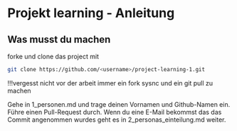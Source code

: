 # Projekt learning - Anleitung
## Was musst du machen
forke und clone das project mit

```bash
git clone https://github.com/<username>/project-learning-1.git
```
!!!vergesst nicht vor der arbeit immer ein fork sysnc und ein git pull zu machen

Gehe in 1_personen.md und trage deinen Vornamen und Github-Namen ein.
Führe einen Pull-Request durch. Wenn du eine E-Mail bekommst das das 
Commit angenommen wurdes geht es in 2_personas_einteilung.md weiter.
